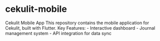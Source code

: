 # cekulit-mobile
Cekulit Mobile App   This repository contains the mobile application for Cekulit, built with Flutter.   Key Features:   - Interactive dashboard   - Journal management system   - API integration for data sync  
